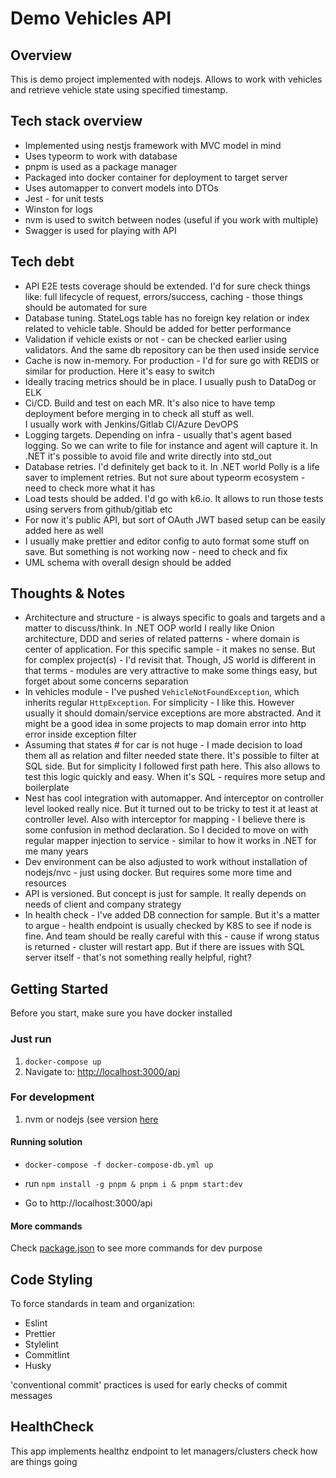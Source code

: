 # Demo Vehicles API

## Overview

This is demo project implemented with nodejs. Allows to work with vehicles and retrieve vehicle state using specified timestamp.

## Tech stack overview

- Implemented using nestjs framework with MVC model in mind
- Uses typeorm to work with database
- pnpm is used as a package manager
- Packaged into docker container for deployment to target server
- Uses automapper to convert models into DTOs
- Jest - for unit tests
- Winston for logs
- nvm is used to switch between nodes (useful if you work with multiple)
- Swagger is used for playing with API

## Tech debt

- API E2E tests coverage should be extended. I'd for sure check things like: full lifecycle of request, errors/success, caching - those things should be automated for sure
- Database tuning. StateLogs table has no foreign key relation or index related to vehicle table. Should be added for better performance
- Validation if vehicle exists or not - can be checked earlier using validators. And the same db repository can be then used inside service
- Cache is now in-memory. For production - I'd for sure go with REDIS or similar for production. Here it's easy to switch
- Ideally tracing metrics should be in place. I usually push to DataDog or ELK
- Ci/CD. Build and test on each MR. It's also nice to have temp deployment before merging in to check all stuff as well.  
  I usually work with Jenkins/Gitlab CI/Azure DevOPS
- Logging targets. Depending on infra - usually that's agent based logging. So we can write to file for instance and agent will capture it. In .NET it's possible to avoid file and write directly into std_out
- Database retries. I'd definitely get back to it. In .NET world Polly is a life saver to implement retries. But not sure about typeorm ecosystem - need to check more what it has
- Load tests should be added. I'd go with k6.io. It allows to run those tests using servers from github/gitlab etc
- For now it's public API, but sort of OAuth JWT based setup can be easily added here as well
- I usually make prettier and editor config to auto format some stuff on save. But something is not working now - need to check and fix
- UML schema with overall design should be added

## Thoughts & Notes

- Architecture and structure - is always specific to goals and targets and a matter to discuss/think. In .NET OOP world I really like Onion architecture, DDD and series of related patterns - where domain is center of application. For this specific sample - it makes no sense. But for complex project(s) - I'd revisit that. Though, JS world is different in that terms - modules are very attractive to make some things easy, but forget about some concerns separation
- In vehicles module - I've pushed `VehicleNotFoundException`, which inherits regular `HttpException`. For simplicity - I like this. However usually it should domain/service exceptions are more abstracted. And it might be a good idea in some projects to map domain error into http error inside exception filter
- Assuming that states # for car is not huge - I made decision to load them all as relation and filter needed state there. It's possible to filter at SQL side. But for simplicity I followed first path here. This also allows to test this logic quickly and easy. When it's SQL - requires more setup and boilerplate
- Nest has cool integration with automapper. And interceptor on controller level looked really nice. But it turned out to be tricky to test it at least at controller level. Also with interceptor for mapping - I believe there is some confusion in method declaration. So I decided to move on with regular mapper injection to service - similar to how it works in .NET for me many years
- Dev environment can be also adjusted to work without installation of nodejs/nvc - just using docker. But requires some more time and resources
- API is versioned. But concept is just for sample. It really depends on needs of client and company strategy
- In health check - I've added DB connection for sample. But it's a matter to argue - health endpoint is usually checked by K8S to see if node is fine. And team should be really careful with this - cause if wrong status is returned - cluster will restart app. But if there are issues with SQL server itself - that's not something really helpful, right?

## Getting Started

Before you start, make sure you have docker installed

### Just run

1. `docker-compose up`
2. Navigate to: [http://localhost:3000/api](http://localhost:3000/api)

### For development

1. nvm or nodejs (see version [here](.nvmrc)

#### Running solution

- `docker-compose -f docker-compose-db.yml up`
- run `npm install -g pnpm & pnpm i & pnpm start:dev`

- Go to http://localhost:3000/api

#### More commands

Check [package.json](./package.json) to see more commands for dev purpose

## Code Styling

To force standards in team and organization:

- Eslint
- Prettier
- Stylelint
- Commitlint
- Husky

'conventional commit' practices is used for early checks of commit messages

## HealthCheck

This app implements healthz endpoint to let managers/clusters check how are things going
